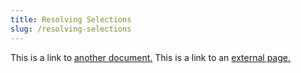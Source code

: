 ```yaml
---
title: Resolving Selections
slug: /resolving-selections
---
```


This is a link to [another document.](doc3.md) This is a link to an [external page.](http://www.example.com/)
